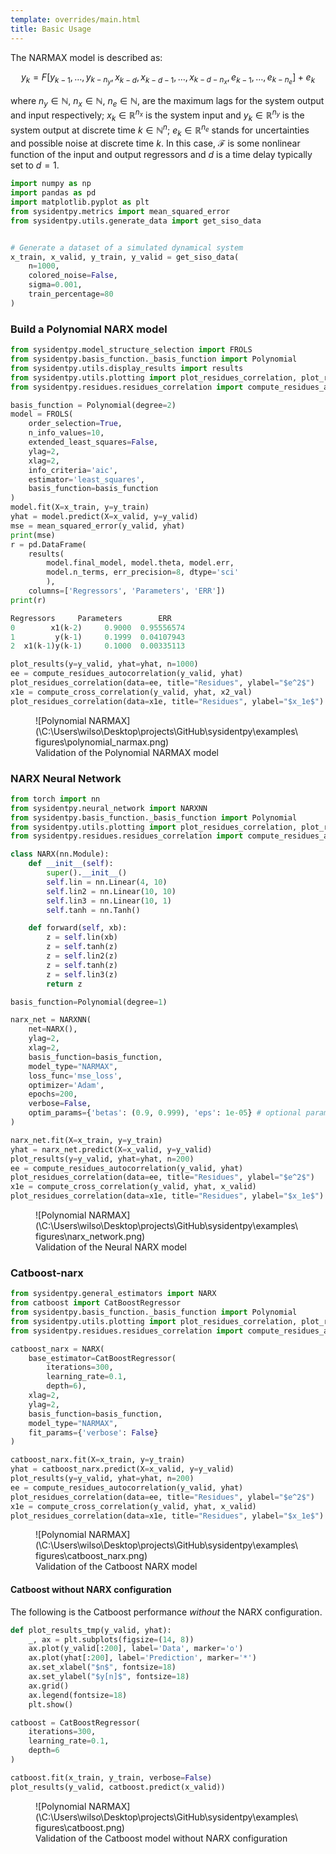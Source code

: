 ```yaml
---
template: overrides/main.html
title: Basic Usage
---
```


The NARMAX model is described as:

$$
	y_k= F[y_{k-1}, \dotsc, y_{k-n_y},x_{k-d}, x_{k-d-1}, \dotsc, x_{k-d-n_x}, e_{k-1}, \dotsc, e_{k-n_e}] + e_k
$$

where $n_y\in \mathbb{N}$, $n_x \in \mathbb{N}$, $n_e \in \mathbb{N}$, are the maximum lags for the system output and input respectively; $x_k \in \mathbb{R}^{n_x}$ is the system input and $y_k \in \mathbb{R}^{n_y}$ is the system output at discrete time $k \in \mathbb{N}^n$;
$e_k \in \mathbb{R}^{n_e}$ stands for uncertainties and possible noise at discrete time $k$. In this case, $\mathcal{F}$ is some nonlinear function of the input and output regressors and $d$ is a time delay typically set to $d=1$.

``` py
import numpy as np
import pandas as pd
import matplotlib.pyplot as plt
from sysidentpy.metrics import mean_squared_error
from sysidentpy.utils.generate_data import get_siso_data


# Generate a dataset of a simulated dynamical system
x_train, x_valid, y_train, y_valid = get_siso_data(
	n=1000,
	colored_noise=False,
	sigma=0.001,
	train_percentage=80
)
```

### Build a Polynomial NARX model

``` py
from sysidentpy.model_structure_selection import FROLS
from sysidentpy.basis_function._basis_function import Polynomial
from sysidentpy.utils.display_results import results
from sysidentpy.utils.plotting import plot_residues_correlation, plot_results
from sysidentpy.residues.residues_correlation import compute_residues_autocorrelation, compute_cross_correlation

basis_function = Polynomial(degree=2)
model = FROLS(
	order_selection=True,
	n_info_values=10,
	extended_least_squares=False,
	ylag=2,
	xlag=2,
	info_criteria='aic',
	estimator='least_squares',
	basis_function=basis_function
)
model.fit(X=x_train, y=y_train)
yhat = model.predict(X=x_valid, y=y_valid)
mse = mean_squared_error(y_valid, yhat)
print(mse)
r = pd.DataFrame(
	results(
		model.final_model, model.theta, model.err,
		model.n_terms, err_precision=8, dtype='sci'
		),
	columns=['Regressors', 'Parameters', 'ERR'])
print(r)

Regressors     Parameters        ERR
0        x1(k-2)     0.9000  0.95556574
1         y(k-1)     0.1999  0.04107943
2  x1(k-1)y(k-1)     0.1000  0.00335113

plot_results(y=y_valid, yhat=yhat, n=1000)
ee = compute_residues_autocorrelation(y_valid, yhat)
plot_residues_correlation(data=ee, title="Residues", ylabel="$e^2$")
x1e = compute_cross_correlation(y_valid, yhat, x2_val)
plot_residues_correlation(data=x1e, title="Residues", ylabel="$x_1e$")
```

<figure markdown>
  ![Polynomial NARMAX](\C:\Users\wilso\Desktop\projects\GitHub\sysidentpy\examples\figures\polynomial_narmax.png)
  <figcaption>Validation of the Polynomial NARMAX model</figcaption>
</figure>


### NARX Neural Network

``` py
from torch import nn
from sysidentpy.neural_network import NARXNN
from sysidentpy.basis_function._basis_function import Polynomial
from sysidentpy.utils.plotting import plot_residues_correlation, plot_results
from sysidentpy.residues.residues_correlation import compute_residues_autocorrelation, compute_cross_correlation

class NARX(nn.Module):
	def __init__(self):
		super().__init__()
		self.lin = nn.Linear(4, 10)
		self.lin2 = nn.Linear(10, 10)
		self.lin3 = nn.Linear(10, 1)
		self.tanh = nn.Tanh()

	def forward(self, xb):
		z = self.lin(xb)
		z = self.tanh(z)
		z = self.lin2(z)
		z = self.tanh(z)
		z = self.lin3(z)
		return z

basis_function=Polynomial(degree=1)

narx_net = NARXNN(
	net=NARX(),
	ylag=2,
	xlag=2,
	basis_function=basis_function,
	model_type="NARMAX",
	loss_func='mse_loss',
	optimizer='Adam',
	epochs=200,
	verbose=False,
	optim_params={'betas': (0.9, 0.999), 'eps': 1e-05} # optional parameters of the optimizer
)

narx_net.fit(X=x_train, y=y_train)
yhat = narx_net.predict(X=x_valid, y=y_valid)
plot_results(y=y_valid, yhat=yhat, n=200)
ee = compute_residues_autocorrelation(y_valid, yhat)
plot_residues_correlation(data=ee, title="Residues", ylabel="$e^2$")
x1e = compute_cross_correlation(y_valid, yhat, x_valid)
plot_residues_correlation(data=x1e, title="Residues", ylabel="$x_1e$")
```

<figure markdown>
  ![Polynomial NARMAX](\C:\Users\wilso\Desktop\projects\GitHub\sysidentpy\examples\figures\narx_network.png)
  <figcaption>Validation of the Neural NARX model</figcaption>
</figure>

### Catboost-narx

``` py
from sysidentpy.general_estimators import NARX
from catboost import CatBoostRegressor
from sysidentpy.basis_function._basis_function import Polynomial
from sysidentpy.utils.plotting import plot_residues_correlation, plot_results
from sysidentpy.residues.residues_correlation import compute_residues_autocorrelation, compute_cross_correlation

catboost_narx = NARX(
	base_estimator=CatBoostRegressor(
		iterations=300,
		learning_rate=0.1,
		depth=6),
	xlag=2,
	ylag=2,
	basis_function=basis_function,
	model_type="NARMAX",
	fit_params={'verbose': False}
)

catboost_narx.fit(X=x_train, y=y_train)
yhat = catboost_narx.predict(X=x_valid, y=y_valid)
plot_results(y=y_valid, yhat=yhat, n=200)
ee = compute_residues_autocorrelation(y_valid, yhat)
plot_residues_correlation(data=ee, title="Residues", ylabel="$e^2$")
x1e = compute_cross_correlation(y_valid, yhat, x_valid)
plot_residues_correlation(data=x1e, title="Residues", ylabel="$x_1e$")
```

<figure markdown>
  ![Polynomial NARMAX](\C:\Users\wilso\Desktop\projects\GitHub\sysidentpy\examples\figures\catboost_narx.png)
  <figcaption>Validation of the Catboost NARX model</figcaption>
</figure>

#### Catboost without NARX configuration

The following is the Catboost performance *without* the NARX configuration.

``` py
def plot_results_tmp(y_valid, yhat):
	_, ax = plt.subplots(figsize=(14, 8))
	ax.plot(y_valid[:200], label='Data', marker='o')
	ax.plot(yhat[:200], label='Prediction', marker='*')
	ax.set_xlabel("$n$", fontsize=18)
	ax.set_ylabel("$y[n]$", fontsize=18)
	ax.grid()
	ax.legend(fontsize=18)
	plt.show()

catboost = CatBoostRegressor(
	iterations=300,
	learning_rate=0.1,
	depth=6
)

catboost.fit(x_train, y_train, verbose=False)
plot_results(y_valid, catboost.predict(x_valid))
```

<figure markdown>
  ![Polynomial NARMAX](\C:\Users\wilso\Desktop\projects\GitHub\sysidentpy\examples\figures\catboost.png)
  <figcaption>Validation of the Catboost model without NARX configuration</figcaption>
</figure>

